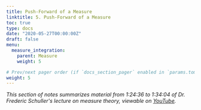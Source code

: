 ```yaml
---
title: Push-Forward of a Measure
linktitle: 5. Push-Forward of a Measure
toc: true
type: docs
date: "2020-05-27T00:00:00Z"
draft: false
menu:
  measure_integration:
    parent: Measure
    weight: 5

# Prev/next pager order (if `docs_section_pager` enabled in `params.toml`)
weight: 5
---
```

*This section of notes summarizes material from 1:24:36 to 1:34:04 of Dr. Frederic Schuller's lecture on measure theory, viewable on [YouTube](https://youtu.be/6ad9V8gvyBQ?t=5078).*
